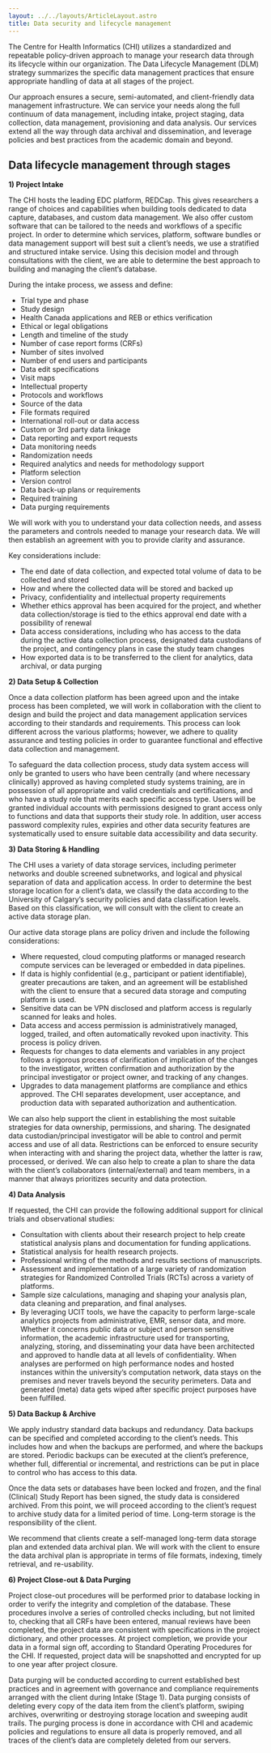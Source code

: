 ```yaml
---
layout: ../../layouts/ArticleLayout.astro
title: Data security and lifecycle management
---
```


The Centre for Health Informatics (CHI) utilizes a standardized and repeatable policy-driven approach to manage your research data through its lifecycle within our organization. The Data Lifecycle Management (DLM) strategy summarizes the specific data management practices that ensure appropriate handling of data at all stages of the project.

Our approach ensures a secure, semi-automated, and client-friendly data management infrastructure. We can service your needs along the full continuum of data management, including intake, project staging, data collection, data management, provisioning and data analysis. Our services extend all the way through data archival and dissemination, and leverage policies and best practices from the academic domain and beyond.

<div class="pt-12"></div>

<h2>Data lifecycle management through stages</h2>

<div class="pt-4"></div>

__1) Project Intake__

The CHI hosts the leading EDC platform, REDCap. This gives researchers a range of choices and capabilities when building tools dedicated to data capture, databases, and custom data management. We also offer custom software that can be tailored to the needs and workflows of a specific project. In order to determine which services, platform, software bundles or data management support will best suit a client’s needs, we use a stratified and structured intake service. Using this decision model and through consultations with the client, we are able to determine the best approach to building and managing the client’s database.

During the intake process, we assess and define:
<ul class='columns-2'>
    <li>Trial type and phase</li>
    <li>Study design</li>
    <li>Health Canada applications and REB or ethics verification</li>
    <li>Ethical or legal obligations</li>
    <li>Length and timeline of the study</li>
    <li>Number of case report forms (CRFs)</li>
    <li>Number of sites involved</li>
    <li>Number of end users and participants</li>
    <li>Data edit specifications</li>
    <li>Visit maps</li>
    <li>Intellectual property </li>
    <li>Protocols and workflows</li>
    <li>Source of the data</li>
    <li>File formats required</li>
    <li>International roll-out or data access</li>
    <li>Custom or 3rd party data linkage</li>
    <li>Data reporting and export requests</li>
    <li>Data monitoring needs</li>
    <li>Randomization needs</li>
    <li>Required analytics and needs for methodology support</li>
    <li>Platform selection</li>
    <li>Version control</li>
    <li>Data back-up plans or requirements</li>
    <li>Required training</li>
    <li>Data purging requirements </li>
</ul>

We will work with you to understand your data collection needs, and assess the parameters and controls needed to manage your research data. We will then establish an agreement with you to provide clarity and assurance.

Key considerations include:
- The end date of data collection, and expected total volume of data to be collected and stored
- How and where the collected data will be stored and backed up
- Privacy, confidentiality and intellectual property requirements
- Whether ethics approval has been acquired for the project, and whether data collection/storage is tied to the ethics approval end date with a possibility of renewal
- Data access considerations, including who has access to the data during the active data collection process, designated data custodians of the project, and contingency plans in case the study team changes
- How exported data is to be transferred to the client for analytics, data archival, or data purging

<div class="pt-4"></div>

__2) Data Setup & Collection__

Once a data collection platform has been agreed upon and the intake process has been completed, we will work in collaboration with the client to design and build the project and data management application services according to their standards and requirements. This process can look different across the various platforms; however, we adhere to quality assurance and testing policies in order to guarantee functional and effective data collection and management.

To safeguard the data collection process, study data system access will only be granted to users who have been centrally (and where necessary clinically) approved as having completed study systems training, are in possession of all appropriate and valid credentials and certifications, and who have a study role that merits each specific access type. Users will be granted individual accounts with permissions designed to grant access only to functions and data that supports their study role. In addition, user access password complexity rules, expiries and other data security features are systematically used to ensure suitable data accessibility and data security.

<div class="pt-4"></div>

__3) Data Storing & Handling__

The CHI uses a variety of data storage services, including perimeter networks and double screened subnetworks, and logical and physical separation of data and application access. In order to determine the best storage location for a client’s data, we classify the data according to the University of Calgary’s security policies and data classification levels. Based on this classification, we will consult with the client to create an active data storage plan.

Our active data storage plans are policy driven and include the following considerations:
- Where requested, cloud computing platforms or managed research compute services can be leveraged or embedded in data pipelines.
- If data is highly confidential (e.g., participant or patient identifiable), greater precautions are taken, and an agreement will be established with the client to ensure that a secured data storage and computing platform is used.
- Sensitive data can be VPN disclosed and platform access is regularly scanned for leaks and holes.
- Data access and access permission is administratively managed, logged, trailed, and often automatically revoked upon inactivity. This process is policy driven.
- Requests for changes to data elements and variables in any project follows a rigorous process of clarification of implication of the changes to the investigator, written confirmation and authorization by the principal investigator or project owner, and tracking of any changes.
- Upgrades to data management platforms are compliance and ethics approved. The CHI separates development, user acceptance, and production data with separated authorization and authentication.

We can also help support the client in establishing the most suitable strategies for data ownership, permissions, and sharing. The designated data custodian/principal investigator will be able to control and permit access and use of all data. Restrictions can be enforced to ensure security when interacting with and sharing the project data, whether the latter is raw, processed, or derived. We can also help to create a plan to share the data with the client’s collaborators (internal/external) and team members, in a manner that always prioritizes security and data protection.

<div class="pt-4"></div>

__4) Data Analysis__

If requested, the CHI can provide the following additional support for clinical trials and observational studies:
- Consultation with clients about their research project to help create statistical analysis plans and documentation for funding applications.
- Statistical analysis for health research projects.
- Professional writing of the methods and results sections of manuscripts.
- Assessment and implementation of a large variety of randomization strategies for Randomized Controlled Trials (RCTs) across a variety of platforms.
- Sample size calculations, managing and shaping your analysis plan, data cleaning and preparation, and final analyses.
- By leveraging UCIT tools, we have the capacity to perform large-scale analytics projects from administrative, EMR, sensor data, and more. Whether it concerns public data or subject and person sensitive information, the academic infrastructure used for transporting, analyzing, storing, and disseminating your data have been architected and approved to handle data at all levels of confidentiality. When analyses are performed on high performance nodes and hosted instances within the university’s computation network, data stays on the premises and never travels beyond the security perimeters. Data and generated (meta) data gets wiped after specific project purposes have been fulfilled.

<div class="pt-4"></div>

__5) Data Backup & Archive__

We apply industry standard data backups and redundancy. Data backups can be specified and completed according to the client’s needs. This includes how and when the backups are performed, and where the backups are stored. Periodic backups can be executed at the client’s preference, whether full, differential or incremental, and restrictions can be put in place to control who has access to this data.

Once the data sets or databases have been locked and frozen, and the final (Clinical) Study Report has been signed, the study data is considered archived. From this point, we will proceed according to the client’s request to archive study data for a limited period of time. Long-term storage is the responsibility of the client.

We recommend that clients create a self-managed long-term data storage plan and extended data archival plan. We will work with the client to ensure the data archival plan is appropriate in terms of file formats, indexing, timely retrieval, and re-usability.

<div class="pt-4"></div>

__6) Project Close-out & Data Purging__

Project close-out procedures will be performed prior to database locking in order to verify the integrity and completion of the database. These procedures involve a series of controlled checks including, but not limited to, checking that all CRFs have been entered, manual reviews have been completed, the project data are consistent with specifications in the project dictionary, and other processes. At project completion, we provide your data in a formal sign off, according to Standard Operating Procedures for the CHI. If requested, project data will be snapshotted and encrypted for up to one year after project closure.

Data purging will be conducted according to current established best practices and in agreement with governance and compliance requirements arranged with the client during Intake (Stage 1). Data purging consists of deleting every copy of the data item from the client’s platform, swiping archives, overwriting or destroying storage location and sweeping audit trails. The purging process is done in accordance with CHI and academic policies and regulations to ensure all data is properly removed, and all traces of the client’s data are completely deleted from our servers.